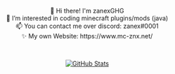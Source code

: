 
<p align="center">👋 Hi there! I'm zanexGHG <br> 👀 I’m interested in coding minecraft plugins/mods (java) <br> 📫 You can contact me over discord: zanex#0001 <br> ✨ My own Website: https://www.mc-znx.net/</p>

<br>

<p align="center">  
  <a href="https://github.com/zanexGHG">
    <img alt="GitHub Stats" src="[![GitHub Streak](https://github-readme-streak-stats.herokuapp.com?user=zanexGHG&theme=transparent&hide_border=true&border_radius=0)](https://git.io/streak-stats)"/>
  </a>
</p>
<!---
zanexGHG/zanexGHG is a very ✨ special ✨ repository because its `README.md` (this file) appears on your GitHub profile.
You can click the Preview link to take a look at your changes.
--->
